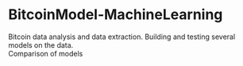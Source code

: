 # BitcoinModel-MachineLearning

Bitcoin data analysis and data extraction. 
Building and testing several models on the data.  
Comparison of models
